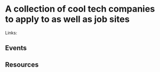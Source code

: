 # A collection of cool tech companies to apply to as well as job sites

Links:

## Events

## Resources